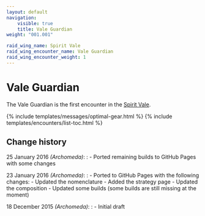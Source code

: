 ```yaml
---
layout: default
navigation:
    visible: true
    title: Vale Guardian
weight: "001.001"

raid_wing_name: Spirit Vale
raid_wing_encounter_name: Vale Guardian
raid_wing_encounter_weight: 1
---
```


# Vale Guardian
The Vale Guardian is the first encounter in the [Spirit Vale](../).

{% include templates/messages/optimal-gear.html %}
{% include templates/encounters/list-toc.html %}

## Change history
25 January 2016 *(Archomeda)*:
: - Ported remaining builds to GitHub Pages with some changes

23 January 2016 *(Archomeda)*:
: - Ported to GitHub Pages with the following changes:
    - Updated the nomenclature
    - Added the strategy page
    - Updated the composition
    - Updated some builds (some builds are still missing at the moment)

18 December 2015 *(Archomeda)*:
: - Initial draft
